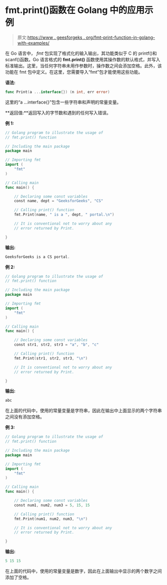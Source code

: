 # fmt.print()函数在 Golang 中的应用示例

> 原文:[https://www . geesforgeks . org/fmt-print-function-in-golang-with-examples/](https://www.geeksforgeeks.org/fmt-print-function-in-golang-with-examples/)

在 Go 语言中， *fmt* 包实现了格式化的输入输出，其功能类似于 C 的 printf()和 scanf()函数。Go 语言格式的 **fmt.print()** 函数使用其操作数的默认格式，并写入标准输出。这里，当任何字符串未用作参数时，操作数之间会添加空格。此外，该功能在 fmt 包中定义。在这里，您需要导入“fmt”包才能使用这些功能。

**语法:**

```go
func Print(a ...interface{}) (n int, err error)

```

这里的“a …interface{}”包含一些字符串和声明的常量变量。

**返回值:**返回写入的字节数和遇到的任何写入错误。

**例 1:**

```go
// Golang program to illustrate the usage of
// fmt.print() function

// Including the main package
package main

// Importing fmt
import (
    "fmt"
)

// Calling main
func main() {

    // Declaring some const variables
    const name, dept = "GeeksforGeeks", "CS"

    // Calling print() function
    fmt.Print(name, " is a ", dept, " portal.\n")

    // It is conventional not to worry about any
    // error returned by Print.

}
```

**输出:**

```go
GeeksforGeeks is a CS portal.

```

**例 2:**

```go
// Golang program to illustrate the usage of
// fmt.print() function

// Including the main package
package main

// Importing fmt
import (
    "fmt"
)

// Calling main
func main() {

    // Declaring some const variables
    const str1, str2, str3 = "a", "b", "c"

    // Calling print() function
    fmt.Print(str1, str2, str3, "\n")

    // It is conventional not to worry about any
    // error returned by Print.

}
```

**输出:**

```go
abc

```

在上面的代码中，使用的常量变量是字符串，因此在输出中上面显示的两个字符串之间没有添加空格。

**例 3:**

```go
// Golang program to illustrate the usage of
// fmt.print() function

// Including the main package
package main

// Importing fmt
import (
    "fmt"
)

// Calling main
func main() {

    // Declaring some const variables
    const num1, num2, num3 = 5, 15, 15

    // Calling print() function
    fmt.Print(num1, num2, num3, "\n")

    // It is conventional not to worry about any
    // error returned by Print.

}
```

**输出:**

```go
5 15 15

```

在上面的代码中，使用的常量变量是数字，因此在上面输出中显示的两个数字之间添加了空格。